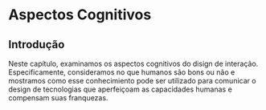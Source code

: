 # Aspectos Cognitivos

## Introdução

Neste capítulo, examinamos os aspectos cognitivos do disign de interação. Especificamente, consideramos no que humanos são bons ou não e mostramos como esse conhecimiento pode ser utilizado para comunicar o design de tecnologias que aperfeiçoam as capacidades humanas e compensam suas franquezas.

